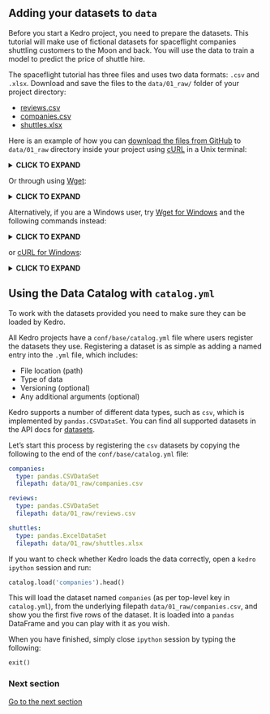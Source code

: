 ## Adding your datasets to `data`

Before you start a Kedro project, you need to prepare the datasets. This tutorial will make use of fictional datasets for spaceflight companies shuttling customers to the Moon and back. You will use the data to train a model to predict the price of shuttle hire.

The spaceflight tutorial has three files and uses two data formats: `.csv` and `.xlsx`. Download and save the files to the `data/01_raw/` folder of your project directory:

* [reviews.csv](https://quantumblacklabs.github.io/kedro/reviews.csv)
* [companies.csv](https://quantumblacklabs.github.io/kedro/companies.csv)
* [shuttles.xlsx](https://quantumblacklabs.github.io/kedro/shuttles.xlsx)

Here is an example of how you can [download the files from GitHub](https://www.quora.com/How-do-I-download-something-from-GitHub) to `data/01_raw` directory inside your project using [cURL](https://curl.haxx.se/download.html) in a Unix terminal:

<details>
<summary><b>CLICK TO EXPAND</b></summary>

```bash
# reviews
curl -o data/01_raw/reviews.csv https://raw.githubusercontent.com/quantumblacklabs/kedro-examples/master/kedro-tutorial/data/01_raw/reviews.csv
# companies
curl -o data/01_raw/companies.csv https://raw.githubusercontent.com/quantumblacklabs/kedro-examples/master/kedro-tutorial/data/01_raw/companies.csv
# shuttles
curl -o data/01_raw/shuttles.xlsx https://raw.githubusercontent.com/quantumblacklabs/kedro-examples/master/kedro-tutorial/data/01_raw/shuttles.xlsx
```
</details>

Or through using [Wget](https://www.gnu.org/software/wget/):

<details>
<summary><b>CLICK TO EXPAND</b></summary>

```bash
# reviews
wget -O data/01_raw/reviews.csv https://raw.githubusercontent.com/quantumblacklabs/kedro-examples/master/kedro-tutorial/data/01_raw/reviews.csv
# companies
wget -O data/01_raw/companies.csv https://raw.githubusercontent.com/quantumblacklabs/kedro-examples/master/kedro-tutorial/data/01_raw/companies.csv
# shuttles
wget -O data/01_raw/shuttles.xlsx https://raw.githubusercontent.com/quantumblacklabs/kedro-examples/master/kedro-tutorial/data/01_raw/shuttles.xlsx
```
</details>

Alternatively, if you are a Windows user, try [Wget for Windows](https://eternallybored.org/misc/wget/) and the following commands instead:

<details>
<summary><b>CLICK TO EXPAND</b></summary>

```bat
# reviews
wget -O data\01_raw\reviews.csv https://raw.githubusercontent.com/quantumblacklabs/kedro-examples/master/kedro-tutorial/data/01_raw/reviews.csv
# companies
wget -O data\01_raw\companies.csv https://raw.githubusercontent.com/quantumblacklabs/kedro-examples/master/kedro-tutorial/data/01_raw/companies.csv
# shuttles
wget -O data\01_raw\shuttles.xlsx https://raw.githubusercontent.com/quantumblacklabs/kedro-examples/master/kedro-tutorial/data/01_raw/shuttles.xlsx
```
</details>

or [cURL for Windows](https://curl.haxx.se/windows/):

<details>
<summary><b>CLICK TO EXPAND</b></summary>

```bat
# reviews
curl -o data\01_raw\reviews.csv https://raw.githubusercontent.com/quantumblacklabs/kedro-examples/master/kedro-tutorial/data/01_raw/reviews.csv
# companies
curl -o data\01_raw\companies.csv https://raw.githubusercontent.com/quantumblacklabs/kedro-examples/master/kedro-tutorial/data/01_raw/companies.csv
# shuttles
curl -o data\01_raw\shuttles.xlsx https://raw.githubusercontent.com/quantumblacklabs/kedro-examples/master/kedro-tutorial/data/01_raw/shuttles.xlsx
```
</details>

## Using the Data Catalog with `catalog.yml`

To work with the datasets provided you need to make sure they can be loaded by Kedro.

All Kedro projects have a `conf/base/catalog.yml` file where users register the datasets they use. Registering a dataset is as simple as adding a named entry into the `.yml` file, which includes:

* File location (path)
* Type of data
* Versioning (optional)
* Any additional arguments (optional)

Kedro supports a number of different data types, such as `csv`, which is implemented by `pandas.CSVDataSet`. You can find all supported datasets in the API docs for [datasets](https://kedro.readthedocs.io/en/stable/kedro.extras.datasets.html).

Let’s start this process by registering the `csv` datasets by copying the following to the end of the `conf/base/catalog.yml` file:

```yaml
companies:
  type: pandas.CSVDataSet
  filepath: data/01_raw/companies.csv

reviews:
  type: pandas.CSVDataSet
  filepath: data/01_raw/reviews.csv

shuttles:
  type: pandas.ExcelDataSet
  filepath: data/01_raw/shuttles.xlsx
```

If you want to check whether Kedro loads the data correctly, open a `kedro ipython` session and run:

```python
catalog.load('companies').head()
```

This will load the dataset named `companies` (as per top-level key in `catalog.yml`), from the underlying filepath `data/01_raw/companies.csv`, and show you the first five rows of the dataset. It is loaded into a `pandas` DataFrame and you can play with it as you wish.

When you have finished, simply close `ipython` session by typing the following:

```python
exit()
```

### Next section
[Go to the next section](./06_jupyter-notebook-workflow.md)
